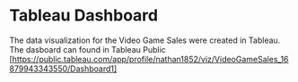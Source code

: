 # Tableau Dashboard

The data visualization for the Video Game Sales were created in Tableau. The dasboard can found in Tableau Public [https://public.tableau.com/app/profile/nathan1852/viz/VideoGameSales_16879943343550/Dashboard1]
